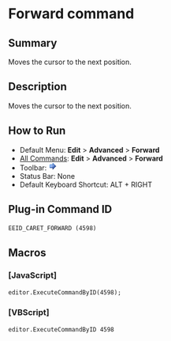 # Forward command

## Summary

Moves the cursor to the next position.

## Description

Moves the cursor to the next position.

## How to Run

- Default Menu: **Edit** \> **Advanced** \> **Forward**
- [All Commands](../tools/all_commands): **Edit** \> **Advanced** \> **Forward**
- Toolbar:
![](../../images/emeditor12_forward_button.png)
- Status Bar: None
- Default Keyboard Shortcut: ALT + RIGHT

## Plug-in Command ID

```
EEID_CARET_FORWARD (4598)
```

## Macros

### \[JavaScript\]

```
editor.ExecuteCommandByID(4598);
```

### \[VBScript\]

```
editor.ExecuteCommandByID 4598
```
